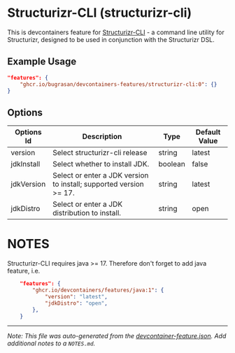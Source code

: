 
# Structurizr-CLI (structurizr-cli)

This is devcontainers feature for [Structurizr-CLI](https://github.com/structurizr/cli) - a command line utility for Structurizr, designed to be used in conjunction with the Structurizr DSL.

## Example Usage

```json
"features": {
    "ghcr.io/bugrasan/devcontainers-features/structurizr-cli:0": {}
}
```

## Options

| Options Id | Description | Type | Default Value |
|-----|-----|-----|-----|
| version | Select structurizr-cli release | string | latest |
| jdkInstall | Select whether to install JDK. | boolean | false |
| jdkVersion | Select or enter a JDK version to install; supported version >= 17. | string | latest |
| jdkDistro | Select or enter a JDK distribution to install. | string | open |

# NOTES

Structurizr-CLI requires java >= 17.
Therefore don't forget to add java feature, i.e.
```json
    "features": {
		"ghcr.io/devcontainers/features/java:1": {
			"version": "latest",
			"jdkDistro": "open",
		},
    }
```


---

_Note: This file was auto-generated from the [devcontainer-feature.json](https://github.com/bugrasan/devcontainers-features/blob/main/src/structurizr-cli/devcontainer-feature.json).  Add additional notes to a `NOTES.md`._
